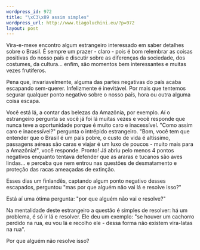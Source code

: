 ```yaml
--- 
wordpress_id: 972
title: "\xC3\x89 assim simples"
wordpress_url: http://www.tiagoluchini.eu/?p=972
layout: post
---
```

Vira-e-mexe encontro algum estrangeiro interessado em saber detalhes sobre o Brasil. É sempre um prazer - claro - pois é bom relembrar as coisas positivas do nosso país e discutir sobre as diferenças da sociedade, dos costumes, da cultura... enfim, são momentos bem interessantes e muitas vezes frutíferos.

Pena que, invariavelmente, alguma das partes negativas do país acaba escapando sem-querer. Infelizmente é inevitável. Por mais que tentemos segurar qualquer ponto negativo sobre o nosso país, hora ou outra alguma coisa escapa.

Você está lá, a contar das belezas da Amazônia, por exemplo. Aí o estrangeiro pergunta se você já foi lá muitas vezes e você responde que nunca teve a oportunidade porque é muito caro e inacessível. "Como assim caro e inacessível?" pergunta o intrépido estrangeiro. "Bom, você tem que entender que o Brasil é um país pobre, o custo de vida é altíssimo, passagens aéreas são caras e viajar é um luxo de poucos - muito mais para a Amazônia!", você responde. Pronto! Já abriu pelo menos 4 pontos negativos enquanto tentava defender que as araras e tucanos são aves lindas... e perceba que nem entrou nas questões de desmatamento e proteção das racas ameaçadas de extinção.

Esses dias um finlandês, captando algum ponto negativo desses escapados, perguntou "mas por que alguém não vai lá e resolve isso?"

Está aí uma ótima pergunta: "por que alguém não vai e resolve?"

Na mentalidade deste estrangeiro a questão é simples de resolver: há um problema, é só ir lá e resolver. Ele deu um exemplo: "se houver um cachorro perdido na rua, eu vou lá e recolho ele - dessa forma não existem vira-latas na rua".

Por que alguém não resolve isso?
